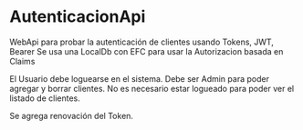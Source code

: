 # AutenticacionApi
WebApi para probar la autenticación de clientes usando Tokens, JWT, Bearer
Se usa una LocalDb con EFC para usar la Autorizacion basada en Claims

El Usuario debe loguearse en el sistema. Debe ser Admin para poder agregar y borrar clientes. 
No es necesario estar logueado para poder ver el listado de clientes.

Se agrega renovación del Token.

